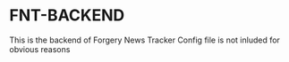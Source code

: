 # FNT-BACKEND
This is the backend of Forgery News Tracker
Config file is not inluded for obvious reasons
